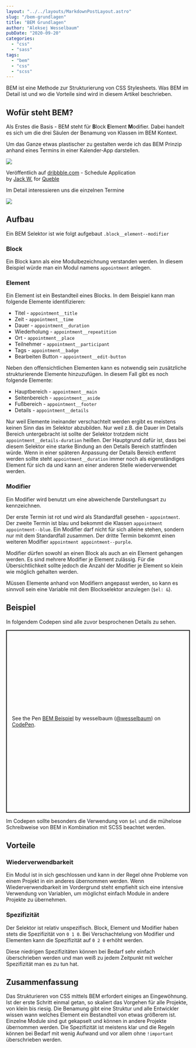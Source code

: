 ```yaml
---
layout: "../../layouts/MarkdownPostLayout.astro"
slug: "/bem-grundlagen"  
title: "BEM Grundlagen"
author: "Aleksej Wesselbaum"
pubDate: "2020-09-20"
categories: 
  - "css"
  - "sass"
tags: 
  - "bem"
  - "css"
  - "scss"
---
```


BEM ist eine Methode zur Strukturierung von CSS Stylesheets. Was BEM im Detail ist und wo die Vorteile sind wird in diesem Artikel beschrieben.

## Wofür steht BEM?

Als Erstes die Basis - BEM steht für **B**lock **E**lement **M**odifier. Dabei handelt es sich um die drei Säulen der Benamung von Klassen im BEM Kontext.

Um das Ganze etwas plastischer zu gestalten werde ich das BEM Prinzip anhand eines Termins in einer Kalender-App darstellen.

![](../../../public/images/schedule_application.png)

Veröffentlich auf [dribbble.com](https://dribbble.com/shots/5707404-Schedule-Application?utm_source=Clipboard_Shot&utm_campaign=JPstyle&utm_content=Schedule%20Application&utm_medium=Social_Share) - Schedule Application  
by [Jack W.](https://dribbble.com/JPstyle) for [Queble](https://dribbble.com/queble)

Im Detail interessieren uns die einzelnen Termine

![](../../../public/images/image-1.png)

## Aufbau

Ein BEM Selektor ist wie folgt aufgebaut `.block__element--modifier`

### Block

Ein Block kann als eine Modulbezeichnung verstanden werden. In diesem Beispiel würde man ein Modul namens `appointment` anlegen.

### Element

Ein Element ist ein Bestandteil eines Blocks. In dem Beispiel kann man folgende Elemente identifizieren:

- Titel - `appointment__title`
- Zeit - `appointment__time`
- Dauer - `appointment__duration`
- Wiederholung - `appointment__repeatition`
- Ort - `appointment__place`
- Teilnehmer - `appointment__participant`
- Tags - `appointment__badge`
- Bearbeiten Button - `appointment__edit-button`

Neben den offensichtlichen Elementen kann es notwendig sein zusätzliche strukturierende Elemente hinzuzufügen. In diesem Fall gibt es noch folgende Elemente:

- Hauptbereich - `appointment__main`
- Seitenbereich - `appointment__aside`
- Fußbereich - `appointment__footer`
- Details - `appointment__details`

Nur weil Elemente ineinander verschachtelt werden ergibt es meistens keinen Sinn das im Selektor abzubilden. Nur weil z.B. die Dauer im Details Bereich untergebracht ist sollte der Selektor trotzdem nicht `appointment__details-duration` heißen. Der Hauptgrund dafür ist, dass bei diesem Selektor eine starke Bindung an den Details Bereich stattfinden würde. Wenn in einer späteren Anpassung der Details Bereich entfernt werden sollte steht `appointment__duration` immer noch als eigenständiges Element für sich da und kann an einer anderen Stelle wiederverwendet werden.

### Modifier

Ein Modifier wird benutzt um eine abweichende Darstellungsart zu kennzeichnen.

Der erste Termin ist rot und wird als Standardfall gesehen - `appointment`. Der zweite Termin ist blau und bekommt die Klassen `appointment appointment--blue`. Ein Modifier darf nicht für sich alleine stehen, sondern nur mit dem Standardfall zusammen. Der dritte Termin bekommt einen weiteren Modifier `appointment appointment--purple`.

Modifier dürfen sowohl an einen Block als auch an ein Element gehangen werden. Es sind mehrere Modifier je Element zulässig. Für die Übersichtlichkeit sollte jedoch die Anzahl der Modifier je Element so klein wie möglich gehalten werden.

Müssen Elemente anhand von Modifiern angepasst werden, so kann es sinnvoll sein eine Variable mit dem Blockselektor anzulegen (`$el: &`).

## Beispiel

In folgendem Codepen sind alle zuvor besprochenen Details zu sehen.

<p class="codepen" data-height="500" data-theme-id="light" data-default-tab="css,result" data-user="wesselbaum" data-slug-hash="KKzQNLR" style="height: 500px; box-sizing: border-box; display: flex; align-items: center; justify-content: center; border: 2px solid; margin: 1em 0; padding: 1em;" data-pen-title="BEM Beispiel"><span>See the Pen <a href="https://codepen.io/wesselbaum/pen/KKzQNLR">BEM Beispiel</a> by wesselbaum (<a href="https://codepen.io/wesselbaum">@wesselbaum</a>) on <a href="https://codepen.io">CodePen</a>.</span></p>
<script async src="https://static.codepen.io/assets/embed/ei.js"></script>

Im Codepen sollte besonders die Verwendung von `$el` und die mühelose Schreibweise von BEM in Kombination mit SCSS beachtet werden.

## Vorteile

### Wiederverwendbarkeit

Ein Modul ist in sich geschlossen und kann in der Regel ohne Probleme von einem Projekt in ein anderes übernommen werden. Wenn Wiederverwendbarkeit im Vordergrund steht empfiehlt sich eine intensive Verwendung von Variablen, um möglichst einfach Module in andere Projekte zu übernehmen.

### Spezifizität

Der Selektor ist relativ unspezifisch. Block, Element und Modifier haben stets die Spezifizität von `0 1 0`. Bei Verschachtelung von Modifier und Elementen kann die Spezifizität auf `0 2 0` erhöht werden.

Diese niedrigen Spezifizitäten können bei Bedarf sehr einfach überschrieben werden und man weiß zu jedem Zeitpunkt mit welcher Spezifizität man es zu tun hat.

## Zusammenfassung

Das Strukturieren von CSS mittels BEM erfordert einiges an Eingewöhnung. Ist der erste Schritt einmal getan, so skaliert das Vorgehen für alle Projekte, von klein bis riesig. Die Benamung gibt eine Struktur und alle Entwickler wissen wann welches Element ein Bestandteil von etwas größerem ist. Einzelne Module sind gut gekapselt und können in andere Projekte übernommen werden. Die Spezifizität ist meistens klar und die Regeln können bei Bedarf mit wenig Aufwand und vor allem ohne `!important` überschrieben werden.

